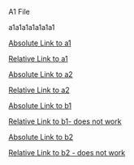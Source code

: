 A1 File

a1a1a1a1a1a1a1

[Absolute Link to a1](/test/a/a1.md)

[Relative Link to a1](a1.md)


[Absolute Link to a2](/test/a/a2.md)

[Relative Link to a2](a2.md)


[Absolute Link to b1](/test/b/b1.md)


[Relative Link to b1- does not work](b1.md)


[Absolute Link to b2](/test/b/b2.md)

[Relative Link to b2 - does not work](b2.md)

